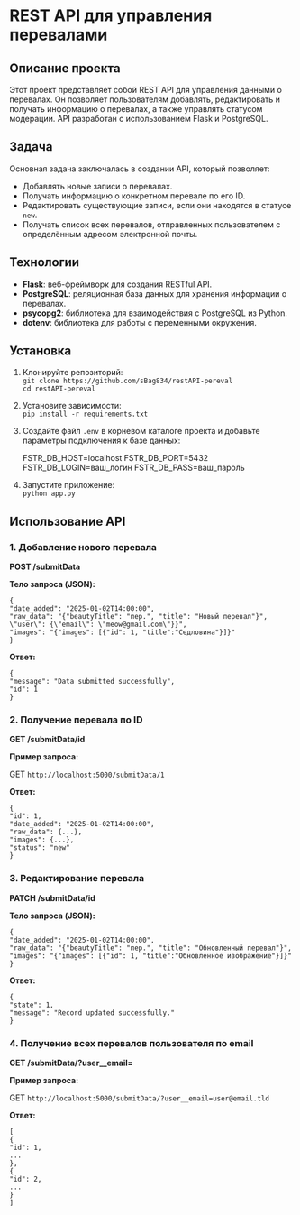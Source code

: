 # REST API для управления перевалами

## Описание проекта

Этот проект представляет собой REST API для управления данными о перевалах. Он позволяет пользователям добавлять, редактировать и получать информацию о перевалах, а также управлять статусом модерации. API разработан с использованием Flask и PostgreSQL.

## Задача

Основная задача заключалась в создании API, который позволяет:

- Добавлять новые записи о перевалах.
- Получать информацию о конкретном перевале по его ID.
- Редактировать существующие записи, если они находятся в статусе `new`.
- Получать список всех перевалов, отправленных пользователем с определённым адресом электронной почты.

## Технологии

- **Flask**: веб-фреймворк для создания RESTful API.
- **PostgreSQL**: реляционная база данных для хранения информации о перевалах.
- **psycopg2**: библиотека для взаимодействия с PostgreSQL из Python.
- **dotenv**: библиотека для работы с переменными окружения.

## Установка

1. Клонируйте репозиторий:\
`git clone https://github.com/sBag834/restAPI-pereval` \
`cd restAPI-pereval`


2. Установите зависимости:\
`pip install -r requirements.txt`


3. Создайте файл `.env` в корневом каталоге проекта и добавьте параметры подключения к базе данных: 



    FSTR_DB_HOST=localhost
    FSTR_DB_PORT=5432
    FSTR_DB_LOGIN=ваш_логин
    FSTR_DB_PASS=ваш_пароль


4. Запустите приложение:\
`python app.py`

## Использование API

### 1. Добавление нового перевала

**POST /submitData**

**Тело запроса (JSON):**

    {
    "date_added": "2025-01-02T14:00:00",
    "raw_data": "{"beautyTitle": "пер.", "title": "Новый перевал"}", \"user\": {\"email\": \"meow@gmail.com\"}}",
    "images": "{"images": [{"id": 1, "title":"Седловина"}]}"
    }

**Ответ:**

    {
    "message": "Data submitted successfully",
    "id": 1
    }

### 2. Получение перевала по ID

**GET /submitData/id**

**Пример запроса:**

GET `http://localhost:5000/submitData/1`

**Ответ:**

    {
    "id": 1,
    "date_added": "2025-01-02T14:00:00",
    "raw_data": {...},
    "images": {...},
    "status": "new"
    }

### 3. Редактирование перевала

**PATCH /submitData/id**

**Тело запроса (JSON):**

    {
    "date_added": "2025-01-02T14:00:00",
    "raw_data": "{"beautyTitle": "пер.", "title": "Обновленный перевал"}",
    "images": "{"images": [{"id": 1, "title":"Обновленное изображение"}]}"
    }

**Ответ:**

    {
    "state": 1,
    "message": "Record updated successfully."
    }

### 4. Получение всех перевалов пользователя по email

**GET /submitData/?user__email=<email>**

**Пример запроса:**

GET `http://localhost:5000/submitData/?user__email=user@email.tld`

**Ответ:**

    [
    {
    "id": 1,
    ...
    },
    {
    "id": 2,
    ...
    }
    ]